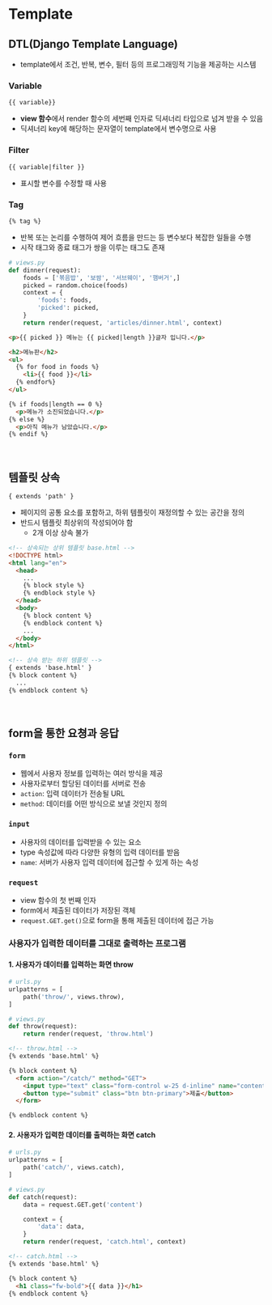 # Template
## DTL(Django Template Language)
- template에서 조건, 반복, 변수, 필터 등의 프로그래밍적 기능을 제공하는 시스템
### Variable
```
{{ variable}} 
```
- **view 함수**에서 render 함수의 세번째 인자로 딕셔너리 타입으로 넘겨 받을 수 있음
- 딕셔너리 key에 해당하는 문자열이 template에서 변수명으로 사용

### Filter
```
{{ variable|filter }}
```
- 표시할 변수를 수정할 때 사용

### Tag
```
{% tag %}
```
- 반복 또는 논리를 수행하여 제어 흐름을 만드는 등 변수보다 복잡한 일들을 수행
- 시작 태그와 종료 태그가 쌍을 이루는 태그도 존재

``` python
# views.py
def dinner(request):
    foods = ['볶음밥', '보쌈', '서브웨이', '햄버거',]
    picked = random.choice(foods)
    context = {
        'foods': foods,
        'picked': picked,
    }
    return render(request, 'articles/dinner.html', context)

```
``` html
<p>{{ picked }} 메뉴는 {{ picked|length }}글자 입니다.</p>

<h2>메뉴판</h2>
<ul>
  {% for food in foods %}
    <li>{{ food }}</li>
  {% endfor%}
</ul>

{% if foods|length == 0 %}
  <p>메뉴가 소진되었습니다.</p>
{% else %}
  <p>아직 메뉴가 남았습니다.</p>
{% endif %}
```
<br>

## 템플릿 상속
```
{ extends 'path' }
```
- 페이지의 공통 요소를 포함하고, 하위 템플릿이 재정의할 수 있는 공간을 정의
- 반드시 템플릿 최상위의 작성되어야 함
    - 2개 이상 상속 불가
``` html
<!-- 상속되는 상위 템플릿 base.html -->
<!DOCTYPE html>
<html lang="en">
  <head>
    ...
    {% block style %}
    {% endblock style %}
  </head>
  <body>
    {% block content %}
    {% endblock content %}
    ...
  </body>
</html>

<!-- 상속 받는 하위 템플릿 -->
{ extends 'base.html' }
{% block content %}
  ...
{% endblock content %}
```
<br>

## form을 통한 요쳥과 응답
### `form`
- 웹에서 사용자 정보를 입력하는 여러 방식을 제공
- 사용자로부터 할당된 데이터를 서버로 전송
- `action`: 입력 데이터가 전송될 URL
- `method`: 데이터를 어떤 방식으로 보낼 것인지 정의

### `input`
- 사용자의 데이터를 입력받을 수 있는 요소
- type 속성값에 따라 다양한 유형의 입력 데이터를 받음
- `name`: 서버가 사용자 입력 데이터에 접근할 수 있게 하는 속성

### `request`
- view 함수의 첫 번째 인자
- form에서 제출된 데이터가 저장된 객체
- `request.GET.get()`으로 form을 통해 제출된 데이터에 접근 가능

### 사용자가 입력한 데이터를 그대로 출력하는 프로그램
#### 1. 사용자가 데이터를 입력하는 화면 throw
``` python
# urls.py
urlpatterns = [
    path('throw/', views.throw),
]

# views.py
def throw(request):
    return render(request, 'throw.html')
```
``` html
<!-- throw.html -->
{% extends 'base.html' %}

{% block content %}
  <form action="/catch/" method="GET">
    <input type="text" class="form-control w-25 d-inline" name="content">
    <button type="submit" class="btn btn-primary">제출</button>
  </form>

{% endblock content %}
```
#### 2. 사용자가 입력한 데이터를 출력하는 화면 catch
``` python
# urls.py
urlpatterns = [
    path('catch/', views.catch),
]

# views.py
def catch(request):
    data = request.GET.get('content')

    context = {
        'data': data,
    }
    return render(request, 'catch.html', context)
```
``` html
<!-- catch.html -->
{% extends 'base.html' %}

{% block content %}
  <h1 class="fw-bold">{{ data }}</h1>
{% endblock content %}
```